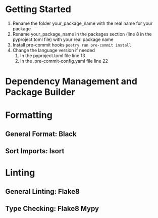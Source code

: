 # Getting Started

1. Rename the folder your_package_name with the real name for your package
2. Rename your_package_name in the packages section (line 8 in the pyproject.toml file) with your real package name
3. Install pre-commit hooks `poetry run pre-commit install`
4. Change the language version if needed
   1. In the pyproject.toml file line 13
   2. In the .pre-commit-config.yaml file line 22

# Dependency Management and Package Builder

# Formatting

## General Format: Black

## Sort Imports: Isort

# Linting

## General Linting: Flake8

## Type Checking: Flake8 Mypy
